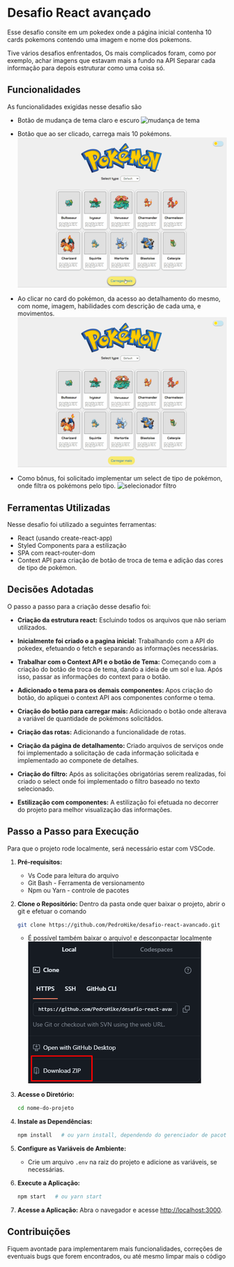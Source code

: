 # Desafio React avançado
Esse desafio consite em um pokedex onde a página inicial contenha 10 cards pokemons contendo uma imagem e nome dos pokemons.

Tive vários desafios enfrentados, Os mais complicados foram, como por exemplo, achar imagens que estavam mais a fundo na API
Separar cada informação para depois estruturar como uma coisa só.

## Funcionalidades
As funcionalidades exigidas nesse desafio são

- Botão de mudança de tema claro e escuro
![mudança de tema](src/assents/images/mudança%20de%20tema.gif)

- Botão que ao ser clicado, carrega mais 10 pokémons.
![botão carregar mais](src/assents/images/botao-carregar-mais.gif)

- Ao clicar no card do pokémon, da acesso ao detalhamento do mesmo, com nome, imagem, habilidades com descrição de cada uma, e movimentos.
![detalhamento](src/assents/images/detalhamento.gif)

- Como bônus, foi solicitado implementar um select de tipo de pokémon, onde filtra os pokémons pelo tipo.
![selecionador filtro](src/assents/images/selecionador-por-tipo.gif)


## Ferramentas Utilizadas
Nesse desafio foi utilizado a seguintes ferramentas:

- React (usando create-react-app)
- Styled Components para a estilização
- SPA com react-router-dom
- Context API para criação de botão de troca de tema e adição das cores de tipo de pokémon.

## Decisões Adotadas
O passo a passo para a criação desse desafio foi:

- **Criação da estrutura react:** Escluindo todos os arquivos que não seriam utilizados.

- **Inicialmente foi criado o a pagina inicial:** Trabalhando com a API do pokedex, efetuando o fetch e separando as informações necessárias.

- **Trabalhar com o Context API e o botão de Tema:** Começando com a criação do botão de troca de tema, dando a ideia de um sol e lua. Após isso, passar as informações do context para o botão.

- **Adicionado o tema para os demais componentes:** Apos criação do botão, do apliquei o context API aos componentes conforme o tema.

- **Criação do botão para carregar mais:** Adicionado o botão onde alterava a variável de quantidade de pokémons solicitádos.

- **Criação das rotas:** Adicionando a funcionalidade de rotas.

- **Criação da página de detalhamento:** Criado arquivos de serviços onde foi implementado a solicitação de cada informação solicitada e implementado ao componete de detalhes.

- **Criação do filtro:** Após as solicitações obrigatórias serem realizadas, foi criado o select onde foi implementado o filtro baseado no texto selecionado.

- **Estilização com componentes:** A estilização foi efetuada no decorrer do projeto para melhor visualização das informações.

## Passo a Passo para Execução

Para que o projeto rode localmente, será necessário estar com VSCode.

1. **Pré-requisitos:**
   - Vs Code para leitura do arquivo
   - Git Bash - Ferramenta de versionamento
   - Npm ou Yarn - controle de pacotes

2. **Clone o Repositório:**
   Dentro da pasta onde quer baixar o projeto, abrir o git e efetuar o comando
   ```bash
   git clone https://github.com/PedroHike/desafio-react-avancado.git
   ```
   - É possível também baixar o arquivo! e desconpactar localmente ![imagem](src/assents/images/onde-baixar.png)
   

3. **Acesse o Diretório:**
   ```bash
   cd nome-do-projeto
   ```

4. **Instale as Dependências:**

   ```bash
   npm install   # ou yarn install, dependendo do gerenciador de pacotes
   ```

5. **Configure as Variáveis de Ambiente:**
   - Crie um arquivo `.env` na raiz do projeto e adicione as variáveis, se necessárias.

6. **Execute a Aplicação:**
   ```bash
   npm start   # ou yarn start
   ```

7. **Acesse a Aplicação:**
   Abra o navegador e acesse [http://localhost:3000](http://localhost:3000).

## Contribuições

Fiquem avontade para implementarem mais funcionalidades, correções de eventuais bugs que forem encontrados, ou até mesmo limpar mais o código
